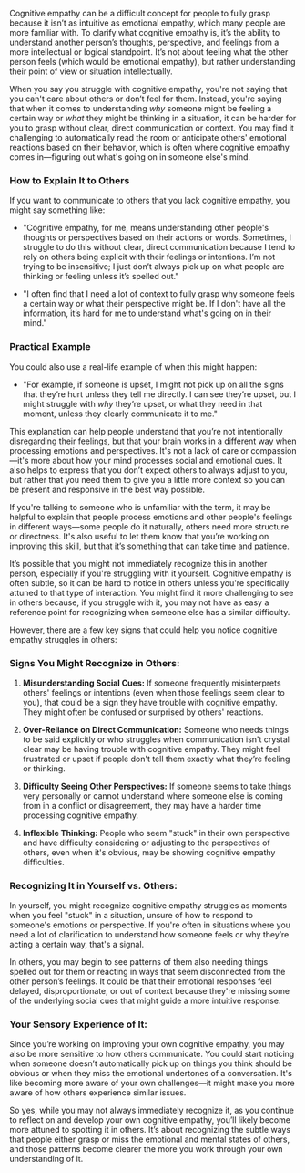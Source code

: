 Cognitive empathy can be a difficult concept for people to fully grasp because it isn’t as intuitive as emotional empathy, which many people are more familiar with. To clarify what cognitive empathy is, it’s the ability to understand another person’s thoughts, perspective, and feelings from a more intellectual or logical standpoint. It’s not about feeling what the other person feels (which would be emotional empathy), but rather understanding their point of view or situation intellectually.

When you say you struggle with cognitive empathy, you're not saying that you can't care about others or don’t feel for them. Instead, you're saying that when it comes to understanding _why_ someone might be feeling a certain way or _what_ they might be thinking in a situation, it can be harder for you to grasp without clear, direct communication or context. You may find it challenging to automatically read the room or anticipate others' emotional reactions based on their behavior, which is often where cognitive empathy comes in—figuring out what's going on in someone else's mind.

### How to Explain It to Others

If you want to communicate to others that you lack cognitive empathy, you might say something like:

- "Cognitive empathy, for me, means understanding other people's thoughts or perspectives based on their actions or words. Sometimes, I struggle to do this without clear, direct communication because I tend to rely on others being explicit with their feelings or intentions. I’m not trying to be insensitive; I just don’t always pick up on what people are thinking or feeling unless it’s spelled out."
    
- "I often find that I need a lot of context to fully grasp why someone feels a certain way or what their perspective might be. If I don't have all the information, it’s hard for me to understand what's going on in their mind."
    

### Practical Example

You could also use a real-life example of when this might happen:

- "For example, if someone is upset, I might not pick up on all the signs that they’re hurt unless they tell me directly. I can see they’re upset, but I might struggle with _why_ they’re upset, or what they need in that moment, unless they clearly communicate it to me."
    

This explanation can help people understand that you’re not intentionally disregarding their feelings, but that your brain works in a different way when processing emotions and perspectives. It's not a lack of care or compassion—it's more about how your mind processes social and emotional cues. It also helps to express that you don’t expect others to always adjust to you, but rather that you need them to give you a little more context so you can be present and responsive in the best way possible.

If you're talking to someone who is unfamiliar with the term, it may be helpful to explain that people process emotions and other people's feelings in different ways—some people do it naturally, others need more structure or directness. It's also useful to let them know that you’re working on improving this skill, but that it’s something that can take time and patience.


It’s possible that you might not immediately recognize this in another person, especially if you're struggling with it yourself. Cognitive empathy is often subtle, so it can be hard to notice in others unless you're specifically attuned to that type of interaction. You might find it more challenging to see in others because, if you struggle with it, you may not have as easy a reference point for recognizing when someone else has a similar difficulty.

However, there are a few key signs that could help you notice cognitive empathy struggles in others:

### Signs You Might Recognize in Others:

1. **Misunderstanding Social Cues:** If someone frequently misinterprets others' feelings or intentions (even when those feelings seem clear to you), that could be a sign they have trouble with cognitive empathy. They might often be confused or surprised by others' reactions.
    
2. **Over-Reliance on Direct Communication:** Someone who needs things to be said explicitly or who struggles when communication isn't crystal clear may be having trouble with cognitive empathy. They might feel frustrated or upset if people don't tell them exactly what they’re feeling or thinking.
    
3. **Difficulty Seeing Other Perspectives:** If someone seems to take things very personally or cannot understand where someone else is coming from in a conflict or disagreement, they may have a harder time processing cognitive empathy.
    
4. **Inflexible Thinking:** People who seem "stuck" in their own perspective and have difficulty considering or adjusting to the perspectives of others, even when it's obvious, may be showing cognitive empathy difficulties.
    

### Recognizing It in Yourself vs. Others:

In yourself, you might recognize cognitive empathy struggles as moments when you feel "stuck" in a situation, unsure of how to respond to someone's emotions or perspective. If you're often in situations where you need a lot of clarification to understand how someone feels or why they’re acting a certain way, that's a signal.

In others, you may begin to see patterns of them also needing things spelled out for them or reacting in ways that seem disconnected from the other person’s feelings. It could be that their emotional responses feel delayed, disproportionate, or out of context because they're missing some of the underlying social cues that might guide a more intuitive response.

### Your Sensory Experience of It:

Since you’re working on improving your own cognitive empathy, you may also be more sensitive to how others communicate. You could start noticing when someone doesn’t automatically pick up on things you think should be obvious or when they miss the emotional undertones of a conversation. It's like becoming more aware of your own challenges—it might make you more aware of how others experience similar issues.

So yes, while you may not always immediately recognize it, as you continue to reflect on and develop your own cognitive empathy, you’ll likely become more attuned to spotting it in others. It’s about recognizing the subtle ways that people either grasp or miss the emotional and mental states of others, and those patterns become clearer the more you work through your own understanding of it.